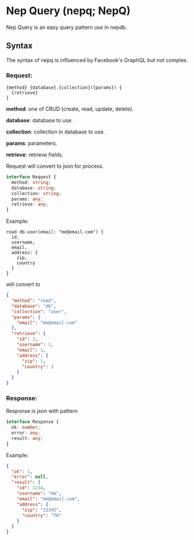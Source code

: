 # Nep Query (nepq; NepQ)

Nep Query is an easy query pattern use in nepdb.

## Syntax

The syntax of nepq is influenced by Facebook's GraphQL but not complex.

### Request:

```
{method} {database}.{collection}({params}) {
  {retrieve}
}
```

**method**: one of CRUD (create, read, update, delete).

**database**: database to use.

**collection**: collection in database to use.

**params**: parameters.

**retrieve**: retrieve fields.

Request will convert to json for process.
```ts
interface Request {
  method: string;
  database: string;
  collection: string;
  params: any;
  retrieve: any;
}
```

Example:
```
read db.user(email: "me@email.com") {
  id,
  username,
  email,
  address: {
    zip,
    country
  }
}
```

will convert to

```json
{
  "method": "read",
  "database": "db",
  "collection": "user",
  "params": {
    "email": "me@email.com"
  },
  "retrieve": {
    "id": 1,
    "username": 1,
    "email": 1,
    "address": {
      "zip": 1,
      "country": 1
    }
  }
}
```

### Response:

Response is json with pattern

```ts
interface Response {
  ok: number;
  error: any;
  result: any;
}
```
Example:
```json
{
  "ok": 1,
  "error": null,
  "result": {
    "id": 1234,
    "username": "me",
    "email": "me@email.com",
    "address": {
      "zip": "12345",
      "country": "TH"
    }
  }
}
```
